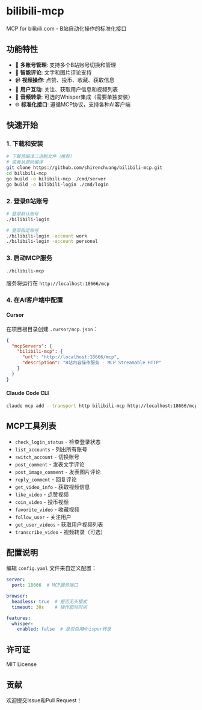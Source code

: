 # bilibili-mcp

MCP for bilibili.com - B站自动化操作的标准化接口

## 功能特性

- 🔐 **多账号管理**: 支持多个B站账号切换和管理
- 💬 **智能评论**: 文字和图片评论支持
- 📹 **视频操作**: 点赞、投币、收藏、获取信息
- 👥 **用户互动**: 关注、获取用户信息和视频列表
- 🎵 **音频转录**: 可选的Whisper集成（需要单独安装）
- 🌐 **标准化接口**: 遵循MCP协议，支持各种AI客户端

## 快速开始

### 1. 下载和安装

```bash
# 下载预编译二进制文件（推荐）
# 或者从源码编译
git clone https://github.com/shirenchuang/bilibili-mcp.git
cd bilibili-mcp
go build -o bilibili-mcp ./cmd/server
go build -o bilibili-login ./cmd/login
```

### 2. 登录B站账号

```bash
# 登录默认账号
./bilibili-login

# 登录指定账号
./bilibili-login -account work
./bilibili-login -account personal
```

### 3. 启动MCP服务

```bash
./bilibili-mcp
```

服务将运行在 `http://localhost:18666/mcp`

### 4. 在AI客户端中配置

#### Cursor
在项目根目录创建 `.cursor/mcp.json`：
```json
{
  "mcpServers": {
    "bilibili-mcp": {
      "url": "http://localhost:18666/mcp",
      "description": "B站内容操作服务 - MCP Streamable HTTP"
    }
  }
}
```

#### Claude Code CLI
```bash
claude mcp add --transport http bilibili-mcp http://localhost:18666/mcp
```

## MCP工具列表

- `check_login_status` - 检查登录状态
- `list_accounts` - 列出所有账号
- `switch_account` - 切换账号
- `post_comment` - 发表文字评论
- `post_image_comment` - 发表图片评论
- `reply_comment` - 回复评论
- `get_video_info` - 获取视频信息
- `like_video` - 点赞视频
- `coin_video` - 投币视频
- `favorite_video` - 收藏视频
- `follow_user` - 关注用户
- `get_user_videos` - 获取用户视频列表
- `transcribe_video` - 视频转录（可选）

## 配置说明

编辑 `config.yaml` 文件来自定义配置：

```yaml
server:
  port: 18666  # MCP服务端口

browser:
  headless: true  # 是否无头模式
  timeout: 30s    # 操作超时时间

features:
  whisper:
    enabled: false  # 是否启用Whisper转录
```

## 许可证

MIT License

## 贡献

欢迎提交Issue和Pull Request！
